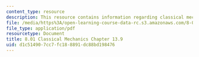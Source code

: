 ```yaml
---
content_type: resource
description: This resource contains information regarding classical mechanics.
file: /media/https%3A/open-learning-course-data-rc.s3.amazonaws.com/8-01sc-classical-mechanics-fall-2016/d1c514907cc7fc188891dc88bd198476_MIT8_01F16_chapter13.9.pdf
file_type: application/pdf
resourcetype: Document
title: 8.01 Classical Mechanics Chapter 13.9
uid: d1c51490-7cc7-fc18-8891-dc88bd198476
---
```

